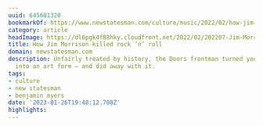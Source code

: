 ```yaml
---
uuid: 645601320
bookmarkOf: https://www.newstatesman.com/culture/music/2022/02/how-jim-morrison-killed-rock-n-roll
category: article
headImage: https://dl6pgk4f88hky.cloudfront.net/2022/02/202207-Jim-Morrison-800x418.jpg?1694506522
title: How Jim Morrison killed rock ’n’ roll
domain: newstatesman.com
description: Unfairly treated by history, the Doors frontman turned youth rebellion
  into an art form – and did away with it.
tags:
- culture
- new statesman
- benjamin myers
date: '2023-01-26T19:48:12.708Z'
highlights:
---
```



